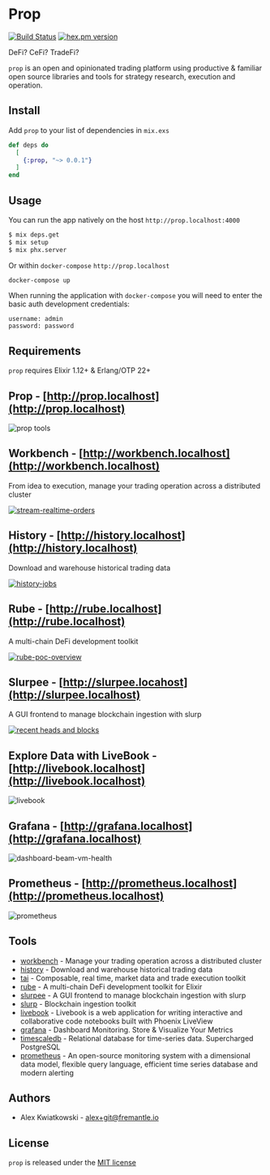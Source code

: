 # Prop
[![Build Status](https://github.com/fremantle-industries/prop/workflows/test/badge.svg?branch=main)](https://github.com/fremantle-industries/prop/actions?query=workflow%3Atest)
[![hex.pm version](https://img.shields.io/hexpm/v/prop.svg?style=flat)](https://hex.pm/packages/prop)

DeFi? CeFi? TradeFi?

`prop` is an open and opinionated trading platform using productive & familiar
open source libraries and tools for strategy research, execution and operation.

## Install

Add `prop` to your list of dependencies in `mix.exs`

```elixir
def deps do
  [
    {:prop, "~> 0.0.1"}
  ]
end
```

## Usage

You can run the app natively on the host `http://prop.localhost:4000`

```bash
$ mix deps.get
$ mix setup
$ mix phx.server
```

Or within `docker-compose` `http://prop.localhost`

```bash
docker-compose up
```

When running the application with `docker-compose` you will need to enter the basic auth development credentials:

```
username: admin
password: password
```

## Requirements

`prop` requires Elixir 1.12+ & Erlang/OTP 22+

## Prop - [http://prop.localhost](http://prop.localhost)

![prop tools](./docs/prop-tools.png)

## Workbench - [http://workbench.localhost](http://workbench.localhost)

From idea to execution, manage your trading operation across a distributed cluster

[![stream-realtime-orders](https://github.com/fremantle-industries/workbench/blob/main/docs/stream-realtime-orders.png)](https://github.com/fremantle-industries/workbench)

## History - [http://history.localhost](http://history.localhost)

Download and warehouse historical trading data

[![history-jobs](https://github.com/fremantle-industries/history/blob/main/docs/predicted-funding-rate-download.png)](https://github.com/fremantle-industries/history)

## Rube - [http://rube.localhost](http://rube.localhost)

A multi-chain DeFi development toolkit

[![rube-poc-overview](https://github.com/fremantle-industries/rube/blob/main/docs/rube-poc-overview-thumbnail.png)](https://youtu.be/f2phGFZrh80)

## Slurpee - [http://slurpee.locahost](http://slurpee.localhost)

A GUI frontend to manage blockchain ingestion with slurp

[![recent heads and blocks](https://github.com/fremantle-industries/slurpee/blob/main/docs/recent-blocks-and-events.png)](https://github.com/fremantle-industries/slurpee)

## Explore Data with LiveBook - [http://livebook.localhost](http://livebook.localhost)

![livebook](./docs/livebook.png)

## Grafana - [http://grafana.localhost](http://grafana.localhost)

![dashboard-beam-vm-health](https://github.com/fremantle-industries/workbench/blob/main/docs/grafana-dashboard-beam-vm-health.png)

## Prometheus - [http://prometheus.localhost](http://prometheus.localhost)

![prometheus](./docs/prometheus.png)

## Tools

* [workbench](https://github.com/fremantle-industries/workbench) - Manage your trading operation across a distributed cluster
* [history](https://github.com/fremantle-industries/history) - Download and warehouse historical trading data
* [tai](https://github.com/fremantle-capital/tai) - Composable, real time, market data and trade execution toolkit
* [rube](https://github.com/fremantle-industries/rube) - A multi-chain DeFi development toolkit for Elixir
* [slurpee](https://github.com/fremantle-industries/slurpee) - A GUI frontend to manage blockchain ingestion with slurp
* [slurp](https://github.com/fremantle-industries/slurp) - Blockchain ingestion toolkit
* [livebook](https://github.com/elixir-nx/livebook) - Livebook is a web application for writing interactive and collaborative code notebooks built with Phoenix LiveView
* [grafana](https://grafana.com) - Dashboard Monitoring. Store & Visualize Your Metrics
* [timescaledb](https://www.timescale.com) - Relational database for time-series data. Supercharged PostgreSQL
* [prometheus](https://prometheus.io) - An open-source monitoring system with a dimensional data model, flexible query language, efficient time series database and modern alerting

## Authors

- Alex Kwiatkowski - alex+git@fremantle.io

## License

`prop` is released under the [MIT license](./LICENSE.md)
